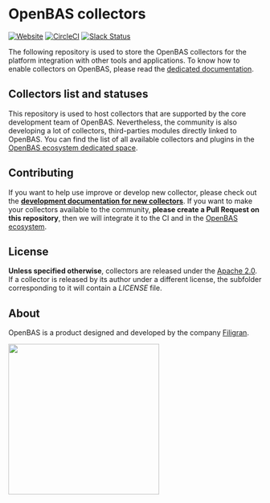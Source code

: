 # OpenBAS collectors

[![Website](https://img.shields.io/badge/website-openbas.io-blue.svg)](https://openbas.io)
[![CircleCI](https://circleci.com/gh/OpenBAS-Platform/collectors.svg?style=shield)](https://circleci.com/gh/OpenBAS-Platform/collectors/tree/main)
[![Slack Status](https://img.shields.io/badge/slack-3K%2B%20members-4A154B)](https://community.filigran.io)

The following repository is used to store the OpenBAS collectors for the platform integration with other tools and
applications. To know how to enable collectors on OpenBAS, please read the [dedicated documentation](https://docs.openbas.io/latest/deployment/ecosystem/collectors).

## Collectors list and statuses

This repository is used to host collectors that are supported by the core development team of OpenBAS.
Nevertheless, the community is also developing a lot of collectors, third-parties modules directly linked to OpenBAS.
You can find the list of all available collectors and plugins in the [OpenBAS ecosystem dedicated space](https://filigran.notion.site/OpenBAS-Ecosystem-30d8eb73d7d04611843e758ddef8941b).

## Contributing

If you want to help use improve or develop new collector, please check out the
**[development documentation for new collectors](https://docs.openbas.io/latest/development/collectors)**. If you want to make your collectors available to the community,
**please create a Pull Request on this repository**, then we will integrate it to the CI and in
the [OpenBAS ecosystem](https://filigran.notion.site/OpenBAS-Ecosystem-30d8eb73d7d04611843e758ddef8941b).

## License

**Unless specified otherwise**, collectors are released under the [Apache 2.0](https://github.com/OpenBAS-Platform/collectors/blob/master/LICENSE). If a collector is released by its
author under a different license, the subfolder corresponding to it will contain a *LICENSE* file.

## About

OpenBAS is a product designed and developed by the company [Filigran](https://filigran.io).

<a href="https://filigran.io" alt="Filigran"><img src="https://github.com/OpenBAS-Platform/openbas/raw/master/.github/img/logo_filigran.png" width="300" /></a>